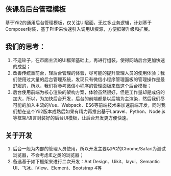 ## 侠课岛后台管理模板
基于Yii2的通用后台管理模板，仅关注UI层面，无过多业务逻辑，计划基于Composer封装，基于PHP来快速引入调用UI资源，方便框架升级和扩展。
## 我们的思考：
1. 不造轮子，在市面主流的UI框架基础上，再进行组装，使得网站后台更加快速的成型；
2. 改善传统重前台，轻后台管理的体验，尽可能的提升管理人员的使用体验；我们使用过大量的后台管理系统，发现只有微信小程序管理面板的管理操作是最舒服的，所以，我们将参考微信小程序的管理面板来做这个后台模板；
3. 后台使用前端为核心渲染的架构方案，体验虽然很好，但是工作量却是成倍的加大，所以，为加快后台开发，后台的前端都是以后端为主渲染，然后我们尽可能的加入主流的Vue、Webpack、ES6等前端技术来加速前端开发，同时我们想在这个Yii2版本成熟后如果有精力再推出基于Laravel、Python、Node.js等框架/语言封装好的后台UI模板，让后台开发更方便快速。
## 关于开发
1. 后台一般为内部的管理人员使用，所以开发主要以PC的Chrome/Safari为测试浏览器，不会考虑IE之类的浏览器；
2. 备选基于如下框架来进行二次开发：Ant Design、Uikit、layui、Semantic UI、飞冰、iView、Element、Bootstrap 4等
